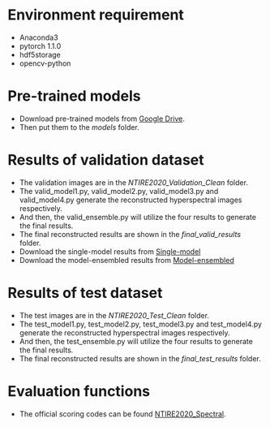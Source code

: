 # Environment requirement
- Anaconda3 
- pytorch 1.1.0 
- hdf5storage 
- opencv-python 

# Pre-trained models
- Download pre-trained models from [Google Drive](https://drive.google.com/drive/folders/1njWoW5PmJVvLGbV362ioucOk0OEhjkAJ?usp=sharing).
- Then put them to the *models* folder.

# Results of validation dataset
- The validation images are in the *NTIRE2020_Validation_Clean* folder.
- The valid_model1.py, valid_model2.py, valid_model3.py and valid_model4.py generate the reconstructed hyperspectral images respectively.
- And then, the valid_ensemble.py will utilize the four results to generate the final results.
- The final reconstructed results are shown in the *final_valid_results* folder.
- Download the single-model results from [Single-model](https://drive.google.com/drive/folders/1Hhu6f-0otFTHoITItBdPPvhk3w2N9YEA?usp=sharing)
- Download the model-ensembled results from [Model-ensembled](https://drive.google.com/drive/folders/1iKOa3pn89WfyG2bjQZK76t9JhGmcPec2?usp=sharing)

# Results of test dataset
- The test images are in the *NTIRE2020_Test_Clean* folder.
- The test_model1.py, test_model2.py, test_model3.py and test_model4.py generate the reconstructed hyperspectral images respectively.
- And then, the test_ensemble.py will utilize the four results to generate the final results.
- The final reconstructed results are shown in the *final_test_results* folder.

# Evaluation functions
- The official scoring codes can be found [NTIRE2020_Spectral](https://github.com/boazarad/NTIRE2020_spectral).
